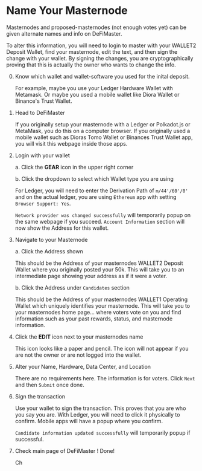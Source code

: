 # Name Your Masternode
Masternodes and proposed-masternodes (not enough votes yet) can be given alternate names and info on DeFiMaster.

To alter this information, you will need to login to master with your WALLET2 Deposit Wallet, find your masternode, edit the text, and then sign the change with your wallet.
By signing the changes, you are cryptographically proving that this is actually the owner who wants to change the info.

0. Know which wallet and wallet-software you used for the inital deposit.

    For example, maybe you use your Ledger Hardware Wallet with Metamask.
    Or maybe you used a mobile wallet like Diora Wallet or Binance's Trust Wallet.

1. Head to DeFiMaster

    If you originally setup your masternode with a Ledger or Polkadot.js or MetaMask, you do this on a computer browser.
    If you originally used a mobile wallet such as Dioras Tomo Wallet or Binances Trust Wallet app, you will visit this webpage inside those apps.

2. Login with your wallet

    a. Click the **GEAR** icon in the upper right corner

    b. Click the dropdown to select which Wallet type you are using

      For Ledger, you will need to enter the Derivation Path of `m/44'/60'/0'` and on the actual ledger, you are using `Ethereum` app with setting `Browser Support: Yes`.

      `Network provider was changed successfully` will temporarily popup on the same webpage if you succeed.
      `Account Information` section will now show the Address for this wallet.

3. Navigate to your Masternode

    a. Click the Address shown

      This should be the Address of your masternodes WALLET2 Deposit Wallet where you originally posted your 50k.
      This will take you to an intermediate page showing your address as if it were a voter.
    
    b. Click the Address under `Candidates` section

      This should be the Address of your masternodes WALLET1 Operating Wallet which uniquely identifies your masternode.
      This will take you to your masternodes home page... where voters vote on you and find information such as your past rewards, status, and masternode information.

4. Click the **EDIT** icon next to your masternodes name

    This icon looks like a paper and pencil.
    The icon will not appear if you are not the owner or are not logged into the wallet.

5. Alter your Name, Hardware, Data Center, and Location

    There are no requirements here.
    The information is for voters.
    Click `Next` and then `Submit` once done.
    
6. Sign the transaction

    Use your wallet to sign the transaction.
    This proves that you are who you say you are.
    With Ledger, you will need to click it physically to confirm.
    Mobile apps will have a popup where you confirm.
    
    `Candidate information updated successfully` will temporarily popup if successful.
    
7. Check main page of DeFiMaster ! Done!

    Ch
